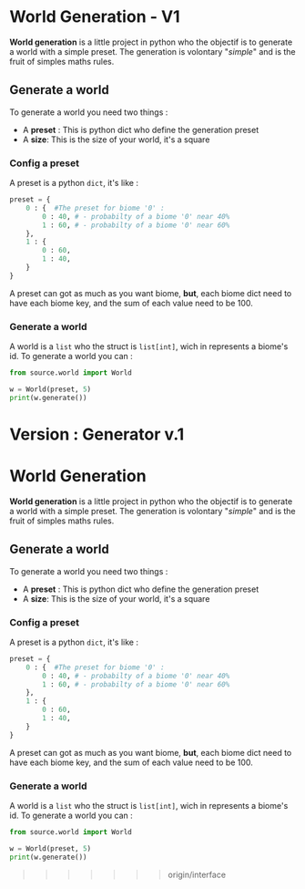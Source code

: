 # World Generation - V1

**World generation** is a little project in python who the objectif is to generate a world 
with a simple preset. 
The generation is volontary "*simple*" and is the fruit of simples maths rules. 

## Generate a world 
To generate a world you need two things :
- A **preset** : This is python dict who define the generation preset
- A **size**: This is the size of your world, it's a square

### Config a preset
A preset is a python `dict`, it's like : 
```python 
preset = { 
    0 : {  #The preset for biome '0' :
        0 : 40, # - probabilty of a biome '0' near 40%
        1 : 60, # - probabilty of a biome '0' near 60%      
    }, 
    1 : {
        0 : 60, 
        1 : 40, 
    }
}
```
A preset can got as much as you want biome, **but**, each biome dict need to have each biome key, and the sum of each value need to be 100. 

### Generate a world 
A world is a `list` who the struct is `list[int]`, wich in represents a biome's id. 
To generate a world you can : 
```python
from source.world import World

w = World(preset, 5)
print(w.generate())
```
**Version** : Generator v.1
=======
# World Generation 

**World generation** is a little project in python who the objectif is to generate a world 
with a simple preset. 
The generation is volontary "*simple*" and is the fruit of simples maths rules. 

## Generate a world 
To generate a world you need two things :
- A **preset** : This is python dict who define the generation preset
- A **size**: This is the size of your world, it's a square

### Config a preset
A preset is a python `dict`, it's like : 
```python 
preset = { 
    0 : {  #The preset for biome '0' :
        0 : 40, # - probabilty of a biome '0' near 40%
        1 : 60, # - probabilty of a biome '0' near 60%      
    }, 
    1 : {
        0 : 60, 
        1 : 40, 
    }
}
```
A preset can got as much as you want biome, **but**, each biome dict need to have each biome key, and the sum of each value need to be 100. 

### Generate a world 
A world is a `list` who the struct is `list[int]`, wich in represents a biome's id. 
To generate a world you can : 
```python
from source.world import World

w = World(preset, 5)
print(w.generate())
```
>>>>>>> origin/interface
